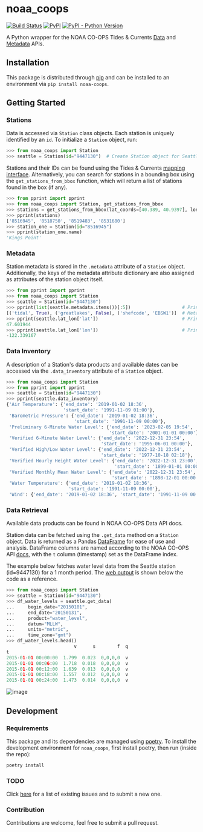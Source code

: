 # noaa_coops

[![Build Status](https://travis-ci.org/GClunies/noaa_coops.svg?branch=master)](https://travis-ci.org/GClunies/noaa_coops)
[![PyPI](https://img.shields.io/pypi/v/noaa_coops.svg)](https://pypi.python.org/pypi/noaa-coops)
[![PyPI - Python Version](https://img.shields.io/pypi/pyversions/noaa_coops.svg)](https://pypi.python.org/pypi/noaa-coops)

A Python wrapper for the NOAA CO-OPS Tides &amp; Currents [Data](https://tidesandcurrents.noaa.gov/api/)
and [Metadata](https://tidesandcurrents.noaa.gov/mdapi/latest/) APIs.

## Installation
This package is distributed through [pip](https://pypi.org/project/noaa-coops/) and can be installed to an environment via `pip install noaa-coops`.

## Getting Started

### Stations
Data is accessed via `Station` class objects. Each station is uniquely identified by an `id`. To initialize a `Station` object, run:

```python
>>> from noaa_coops import Station
>>> seattle = Station(id="9447130")  # Create Station object for Seattle (ID = 9447130)
```

Stations and their IDs can be found using the Tides & Currents [mapping interface](https://tidesandcurrents.noaa.gov/). Alternatively, you can search for stations in a bounding box using the `get_stations_from_bbox` function, which will return a list of stations found in the box (if any).
```python
>>> from pprint import pprint
>>> from noaa_coops import Station, get_stations_from_bbox
>>> stations = get_stations_from_bbox(lat_coords=[40.389, 40.9397], lon_coords=[-74.4751, -73.7432])
>>> pprint(stations)
['8516945', '8518750', '8519483', '8531680']
>>> station_one = Station(id="8516945")
>>> pprint(station_one.name)
'Kings Point'
```

### Metadata
Station metadata is stored in the `.metadata` attribute of a `Station` object. Additionally, the keys of the metadata attribute dictionary are also assigned as attributes of the station object itself.

```python
>>> from pprint import pprint
>>> from noaa_coops import Station
>>> seattle = Station(id="9447130")
>>> pprint(list(seattle.metadata.items())[:5])                   # Print first 3 items in metadata
[('tidal', True), ('greatlakes', False), ('shefcode', 'EBSW1')]  # Metadata dictionary can be very long
>>> pprint(seattle.lat_lon['lat'])                               # Print latitude
47.601944
>>> pprint(seattle.lat_lon['lon'])                               # Print longitude
-122.339167
```

### Data Inventory
A description of a Station's data products and available dates can be accessed via the `.data_inventory` attribute of a `Station` object.

```python
>>> from noaa_coops import Station
>>> from pprint import pprint
>>> seattle = Station(id="9447130")
>>> pprint(seattle.data_inventory)
{'Air Temperature': {'end_date': '2019-01-02 18:36',
                     'start_date': '1991-11-09 01:00'},
 'Barometric Pressure': {'end_date': '2019-01-02 18:36',
                         'start_date': '1991-11-09 00:00'},
 'Preliminary 6-Minute Water Level': {'end_date': '2023-02-05 19:54',
                                      'start_date': '2001-01-01 00:00'},
 'Verified 6-Minute Water Level': {'end_date': '2022-12-31 23:54',
                                   'start_date': '1995-06-01 00:00'},
 'Verified High/Low Water Level': {'end_date': '2022-12-31 23:54',
                                   'start_date': '1977-10-18 02:18'},
 'Verified Hourly Height Water Level': {'end_date': '2022-12-31 23:00',
                                        'start_date': '1899-01-01 00:00'},
 'Verified Monthly Mean Water Level': {'end_date': '2022-12-31 23:54',
                                       'start_date': '1898-12-01 00:00'},
 'Water Temperature': {'end_date': '2019-01-02 18:36',
                       'start_date': '1991-11-09 00:00'},
 'Wind': {'end_date': '2019-01-02 18:36', 'start_date': '1991-11-09 00:00'}}
```

### Data Retrieval
Available data products can be found in NOAA CO-OPS Data API docs.

Station data can be fetched using the `.get_data` method on a `Station` object. Data is returned as a Pandas [DataFrame](https://pandas.pydata.org/docs/reference/api/pandas.DataFrame.html) for ease of use and analysis. DataFrame columns are named according to the NOAA CO-OPS API [docs](https://api.tidesandcurrents.noaa.gov/api/prod/responseHelp.html), with the `t` column (timestamp) set as the DataFrame index.

The example below fetches water level data from the Seattle station (id=9447130) for a 1 month period. The [web output](https://tidesandcurrents.noaa.gov/waterlevels.html?id=9447130&units=metric&bdate=20150101&edate=20150131&timezone=GMT&datum=MLLW) is shown below the code as a reference.

```python
>>> from noaa_coops import Station
>>> seattle = Station(id="9447130")
>>> df_water_levels = seattle.get_data(
...     begin_date="20150101",
...     end_date="20150131",
...     product="water_level",
...     datum="MLLW",
...     units="metric",
...     time_zone="gmt")
>>> df_water_levels.head()
                         v      s        f  q
t
2015-01-01 00:00:00  1.799  0.023  0,0,0,0  v
2015-01-01 00:06:00  1.718  0.018  0,0,0,0  v
2015-01-01 00:12:00  1.639  0.013  0,0,0,0  v
2015-01-01 00:18:00  1.557  0.012  0,0,0,0  v
2015-01-01 00:24:00  1.473  0.014  0,0,0,0  v

```

![image](https://user-images.githubusercontent.com/28986302/233147224-765fbe05-372c-40f3-8bbe-4102536e7ff3.png)


## Development

### Requirements
This package and its dependencies are managed using [poetry](https://python-poetry.org/). To install the development environment for `noaa_coops`, first install poetry, then run (inside the repo):

```bash
poetry install
```

### TODO
Click [here](https://github.com/GClunies/noaa_coops/issues) for a list of existing issues and to submit a new one.

### Contribution
Contributions are welcome, feel free to submit a pull request.
